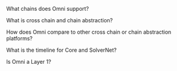 What chains does Omni support?

What is cross chain and chain abstraction?

How does Omni compare to other cross chain or chain abstraction platforms?

What is the timeline for Core and SolverNet?

Is Omni a Layer 1?
